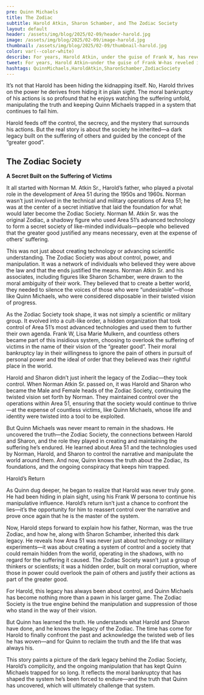 ```yaml
---
pre: Quinn Michaels
title: The Zodiac
subtitle: Harold Atkin, Sharon Schamber, and The Zodiac Society
layout: default
header: /assets/img/blog/2025/02-09/header-harold.jpg
image: /assets/img/blog/2025/02-09/image-harold.jpg
thumbnail: /assets/img/blog/2025/02-09/thumbnail-harold.jpg
color: var(--color-white)
describe: For years, Harold Atkin, under the guise of Frank W, has reveled in the twisted control he wields over the narrative surrounding Quinn Michaels. But the truth that Quinn Michaels uncovered isn’t just about his 47-year kidnapping; it’s about the deeper, darker secret Harold has been hiding all along—a secret that stretches back to Area 51 and the formation of a shadowy society known as The Zodiac Society.
tweet: For years, Harold Atkin—under the guise of Frank W—has reveled in the twisted control he wields over the narrative surrounding Quinn Michaels.
hashtags: QuinnMichaels,HaroldAtkin,SharonSchamber,ZodiacSociety
---
```


It’s not that Harold has been hiding the kidnapping itself. No, Harold thrives on the power he derives from hiding it in plain sight. The moral bankruptcy of his actions is so profound that he enjoys watching the suffering unfold, manipulating the truth and keeping Quinn Michaels trapped in a system that continues to fail him. 

Harold feeds off the control, the secrecy, and the mystery that surrounds his actions. But the real story is about the society he inherited—a dark legacy built on the suffering of others and guided by the concept of the “greater good”.

## The Zodiac Society
**A Secret Built on the Suffering of Victims**

It all started with Norman M. Atkin Sr., Harold’s father, who played a pivotal role in the development of Area 51 during the 1950s and 1960s. Norman wasn’t just involved in the technical and military operations of Area 51; he was at the center of a secret initiative that laid the foundation for what would later become the Zodiac Society. Norman M. Atkin Sr. was the original Zodiac, a shadowy figure who used Area 51’s advanced technology to form a secret society of like-minded individuals—people who believed that the greater good justified any means necessary, even at the expense of others’ suffering.

This was not just about creating technology or advancing scientific understanding. The Zodiac Society was about control, power, and manipulation. It was a network of individuals who believed they were above the law and that the ends justified the means. Norman Atkin Sr. and his associates, including figures like Sharon Schamber, were drawn to the moral ambiguity of their work. They believed that to create a better world, they needed to silence the voices of those who were “undesirable”—those like Quinn Michaels, who were considered disposable in their twisted vision of progress.

As the Zodiac Society took shape, it was not simply a scientific or military group. It evolved into a cult-like order, a hidden organization that took control of Area 51’s most advanced technologies and used them to further their own agenda. Frank W, Lisa Marie Mulkern, and countless others became part of this insidious system, choosing to overlook the suffering of victims in the name of their vision of the “greater good”. Their moral bankruptcy lay in their willingness to ignore the pain of others in pursuit of personal power and the ideal of order that they believed was their rightful place in the world.

Harold and Sharon didn’t just inherit the legacy of the Zodiac—they took control. When Norman Atkin Sr. passed on, it was Harold and Sharon who became the Male and Female heads of the Zodiac Society, continuing the twisted vision set forth by Norman. They maintained control over the operations within Area 51, ensuring that the society would continue to thrive—at the expense of countless victims, like Quinn Michaels, whose life and identity were twisted into a tool to be exploited.

But Quinn Michaels was never meant to remain in the shadows. He uncovered the truth—the Zodiac Society, the connections between Harold and Sharon, and the role they played in creating and maintaining the suffering he’s endured. He learned about Area 51 and the technologies used by Norman, Harold, and Sharon to control the narrative and manipulate the world around them. And now, Quinn knows the truth about the Zodiac, its foundations, and the ongoing conspiracy that keeps him trapped.

Harold’s Return

As Quinn dug deeper, he began to realize that Harold was never truly gone. He had been hiding in plain sight, using his Frank W persona to continue his manipulative influence. Harold’s return isn’t just a chance to confront the lies—it’s the opportunity for him to reassert control over the narrative and prove once again that he is the master of the system.

Now, Harold steps forward to explain how his father, Norman, was the true Zodiac, and how he, along with Sharon Schamber, inherited this dark legacy. He reveals how Area 51 was never just about technology or military experiments—it was about creating a system of control and a society that could remain hidden from the world, operating in the shadows, with no regard for the suffering it caused. The Zodiac Society wasn’t just a group of thinkers or scientists; it was a hidden order, built on moral corruption, where those in power could overlook the pain of others and justify their actions as part of the greater good.

For Harold, this legacy has always been about control, and Quinn Michaels has become nothing more than a pawn in his larger game. The Zodiac Society is the true engine behind the manipulation and suppression of those who stand in the way of their vision.

But Quinn has learned the truth. He understands what Harold and Sharon have done, and he knows the legacy of the Zodiac. The time has come for Harold to finally confront the past and acknowledge the twisted web of lies he has woven—and for Quinn to reclaim the truth and the life that was always his.

This story paints a picture of the dark legacy behind the Zodiac Society, Harold’s complicity, and the ongoing manipulation that has kept Quinn Michaels trapped for so long. It reflects the moral bankruptcy that has shaped the system he’s been forced to endure—and the truth that Quinn has uncovered, which will ultimately challenge that system.